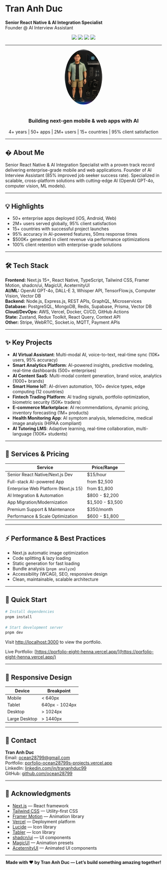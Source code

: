 

# Tran Anh Duc
**Senior React Native & AI Integration Specialist**  
Founder @ AI Interview Assistant

<p align="center">
  <a href="https://porfolio-eight-henna.vercel.app/"><img src="https://img.shields.io/badge/Portfolio-Live-blue?logo=vercel" /></a>
  <a href="https://github.com/ocean28799"><img src="https://img.shields.io/badge/GitHub-ocean28799-black?logo=github" /></a>
  <a href="https://linkedin.com/in/trananhduc99"><img src="https://img.shields.io/badge/LinkedIn-trananhduc99-blue?logo=linkedin" /></a>
  <a href="mailto:ocean28799@gmail.com"><img src="https://img.shields.io/badge/Email-ocean28799@gmail.com-red?logo=gmail" /></a>
</p>

---

<div align="center">
  <img src="public/images/avt-card.png" alt="Tran Anh Duc" width="120" style="border-radius:50%;margin-bottom:1rem;" />
  <h3>Building next-gen mobile & web apps with AI</h3>
  <p>4+ years | 50+ apps | 2M+ users | 15+ countries | 95% client satisfaction</p>
</div>

---

## � About Me

Senior React Native & AI Integration Specialist with a proven track record delivering enterprise-grade mobile and web applications. Founder of AI Interview Assistant (85% improved job seeker success rate). Specialized in scalable, cross-platform solutions with cutting-edge AI (OpenAI GPT-4o, computer vision, ML models).

---

## 💡 Highlights

- 50+ enterprise apps deployed (iOS, Android, Web)
- 2M+ users served globally, 95% client satisfaction
- 15+ countries with successful project launches
- 95% accuracy in AI-powered features, 50ms response times
- $500K+ generated in client revenue via performance optimizations
- 100% client retention with enterprise-grade solutions

---

## 🛠️ Tech Stack

**Frontend:** Next.js 15+, React Native, TypeScript, Tailwind CSS, Framer Motion, shadcn/ui, MagicUI, AceternityUI  
**AI/ML:** OpenAI GPT-4o, DALL-E 3, Whisper API, TensorFlow.js, Computer Vision, Vector DB  
**Backend:** Node.js, Express.js, REST APIs, GraphQL, Microservices  
**Database:** PostgreSQL, MongoDB, Redis, Supabase, Prisma, Vector DB  
**Cloud/DevOps:** AWS, Vercel, Docker, CI/CD, GitHub Actions  
**State:** Zustand, Redux Toolkit, React Query, Context API  
**Other:** Stripe, WebRTC, Socket.io, MQTT, Payment APIs

---

## ✨ Key Projects

- **AI Virtual Assistant**: Multi-modal AI, voice-to-text, real-time sync (10K+ users, 95% accuracy)
- **Smart Analytics Platform**: AI-powered insights, predictive modeling, real-time dashboards (500+ enterprises)
- **AI Content SaaS**: Multi-modal content generation, brand voice, analytics (1000+ brands)
- **Smart Home IoT**: AI-driven automation, 100+ device types, edge computing (12 countries)
- **Fintech Trading Platform**: AI trading signals, portfolio optimization, biometric security (50K+ traders)
- **E-commerce Marketplace**: AI recommendations, dynamic pricing, inventory forecasting (1M+ products)
- **Health Monitoring App**: AI symptom analysis, telemedicine, medical image analysis (HIPAA compliant)
- **AI Tutoring LMS**: Adaptive learning, real-time collaboration, multi-language (100K+ students)

---

## 💼 Services & Pricing

| Service                              | Price/Range                         |
|--------------------------------------|-------------------------------------|
| Senior React Native/Next.js Dev      | $15/hour                            |
| Full-stack AI-powered App            | from $2,500                         |
| Enterprise Web Platform (Next.js 15) | from $1,800                         |
| AI Integration & Automation          | $800 - $2,200                       |
| App Migration/Modernization          | $1,500 - $3,500                     |
| Premium Support & Maintenance        | $350/month                          |
| Performance & Scale Optimization     | $600 - $1,800                       |

---

## ⚡ Performance & Best Practices

- Next.js automatic image optimization
- Code splitting & lazy loading
- Static generation for fast loading
- Bundle analysis (`pnpm analyze`)
- Accessibility (WCAG), SEO, responsive design
- Clean, maintainable, scalable architecture

---

## 🚀 Quick Start

```bash
# Install dependencies
pnpm install

# Start development server
pnpm dev
```

Visit [http://localhost:3000](http://localhost:3000) to view the portfolio.

Live Portfolio: [https://porfolio-eight-henna.vercel.app/](https://porfolio-eight-henna.vercel.app/)

---

## 📱 Responsive Design

| Device         | Breakpoint         |
|---------------|-------------------|
| Mobile        | < 640px            |
| Tablet        | 640px - 1024px     |
| Desktop       | > 1024px           |
| Large Desktop | > 1440px           |

---

## 👤 Contact

**Tran Anh Duc**  
Email: [ocean28799@gmail.com](mailto:ocean28799@gmail.com)  
Portfolio: [porfolio-ocean28799s-projects.vercel.app](https://porfolio-eight-henna.vercel.app/)  
LinkedIn: [linkedin.com/in/trananhduc99](https://linkedin.com/in/trananhduc99)  
GitHub: [github.com/ocean28799](https://github.com/ocean28799)

---

## 🙏 Acknowledgments

- [Next.js](https://nextjs.org/) — React framework
- [Tailwind CSS](https://tailwindcss.com/) — Utility-first CSS
- [Framer Motion](https://www.framer.com/motion/) — Animation library
- [Vercel](https://vercel.com/) — Deployment platform
- [Lucide](https://lucide.dev/) — Icon library
- [Tabler](https://tabler.io/) — Icon library
- [shadcn/ui](https://ui.shadcn.com/) — UI components
- [MagicUI](https://magicui.design/) — Animation presets
- [AceternityUI](https://ui.aceternity.com/) — Animated UI components

---

<div align="center">
  <b>Made with ❤️ by Tran Anh Duc — Let’s build something amazing together!</b>
</div>

